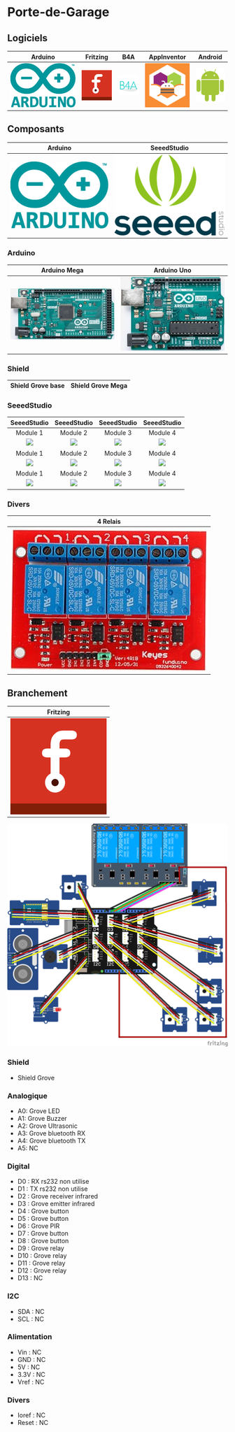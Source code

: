 # Porte-de-Garage

## Logiciels
| Arduino | Fritzing | B4A | AppInventor | Android |
| :-----: | :------: | :-----: | :---------: | :-------: |
| ![](/icone/Arduino.png) | ![](/icone/Fritzing.png) | ![](/icone/B4A.png) | ![](/icone/AppInventor.png) | ![](/icone/Android.png) |

## Composants
| Arduino | SeeedStudio |
| :-----: | :------: |
| ![](/icone/Arduino.png) | ![](/icone/Seeed_Studio.png) |

### Arduino
| Arduino Mega  | Arduino Uno |
| :-------------: | :-------------: |
| ![](/composants/Arduino%20Mega.jpg) | ![](/composants/Arduino%20Uno.jpg) |

### Shield
| Shield Grove base | Shield Grove Mega |
| :-------------: | :-------------: |

### SeeedStudio
| SeeedStudio | SeeedStudio | SeeedStudio| SeeedStudio|
| :-------------: | :-------------: | :-------------: | :-------------: |
| Module 1 | Module 2 | Module 3 | Module 4|
| ![](/composants/SeeedStudio/Grove_) | ![](/composants/SeeedStudio/Grove_) | ![](/composants/SeeedStudio/Grove_) | ![](/composants/SeeedStudio/Grove_) |
| Module 1 | Module 2 | Module 3 | Module 4|
| ![](/composants/SeeedStudio/Grove_) | ![](/composants/SeeedStudio/Grove_) | ![](/composants/SeeedStudio/Grove_) | ![](/composants/SeeedStudio/Grove_) |
| Module 1 | Module 2 | Module 3 | Module 4|
| ![](/composants/SeeedStudio/Grove_) | ![](/composants/SeeedStudio/Grove_) | ![](/composants/SeeedStudio/Grove_) | ![](/composants/SeeedStudio/Grove_) |

### Divers
| 4 Relais |
| :-------------: |
| ![](/composants/Divers/4_Relais.png) |

## Branchement
| Fritzing |
| :-------------: |
| ![](/icone/Fritzing.png) |

![](/fritzing/Untitled_Sketch.png)

### Shield
* Shield Grove

### Analogique
* A0: Grove LED
* A1: Grove Buzzer
* A2: Grove Ultrasonic
* A3: Grove bluetooth RX
* A4: Grove bluetooth TX
* A5: NC

### Digital
* D0 : RX rs232 non utilise
* D1 : TX rs232 non utilise
* D2 : Grove receiver infrared
* D3 : Grove emitter infrared
* D4 : Grove button
* D5 : Grove button
* D6 : Grove PIR
* D7 : Grove button
* D8 : Grove button
* D9 : Grove relay
* D10 : Grove relay
* D11 : Grove relay
* D12 : Grove relay
* D13 : NC 

### I2C
* SDA : NC
* SCL : NC

### Alimentation
* Vin : NC
* GND : NC
* 5V : NC
* 3.3V : NC
* Vref : NC

### Divers 
* Ioref : NC
* Reset : NC